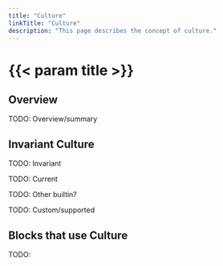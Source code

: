 ```yaml
---
title: "Culture"
linkTitle: "Culture"
description: "This page describes the concept of culture."
---
```


# {{< param title >}}

## Overview

TODO: Overview/summary

## Invariant Culture

TODO: Invariant

TODO: Current

TODO: Other builtin?

TODO: Custom/supported

## Blocks that use Culture

TODO:

